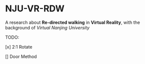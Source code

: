 # NJU-VR-RDW
A research about **Re-directed walking** in **Virtual Reality**, with the background of *Virtual Nanjing University*

TODO:

[x] 2:1 Rotate

[] Door Method
